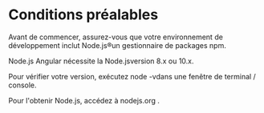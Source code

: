 # Conditions préalables
Avant de commencer, assurez-vous que votre environnement de développement inclut Node.js®un gestionnaire de packages npm.

Node.js
Angular nécessite la Node.jsversion 8.x ou 10.x.

Pour vérifier votre version, exécutez node -vdans une fenêtre de terminal / console.

Pour l'obtenir Node.js, accédez à nodejs.org .
